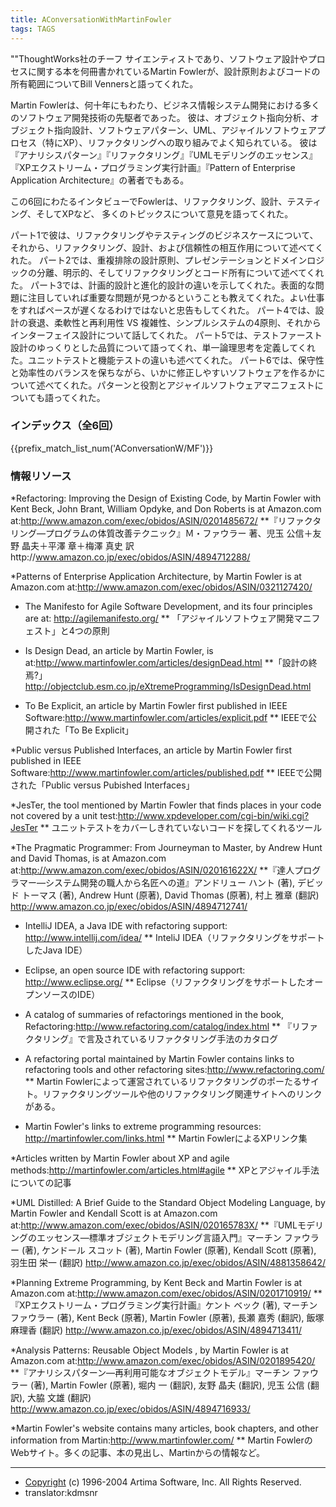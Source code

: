 ```yaml
---
title: AConversationWithMartinFowler
tags: TAGS
---
```


""ThoughtWorks社のチーフ サイエンティストであり、ソフトウェア設計やプロセスに関する本を何冊書かれているMartin Fowlerが、設計原則およびコードの所有範囲についてBill Vennersと語ってくれた。

Martin Fowlerは、何十年にもわたり、ビジネス情報システム開発における多くのソフトウェア開発技術の先駆者であった。
彼は、オブジェクト指向分析、オブジェクト指向設計、ソフトウェアパターン、UML、アジャイルソフトウェアプロセス（特にXP）、リファクタリングへの取り組みでよく知られている。
彼は『アナリシスパターン』『リファクタリング』『UMLモデリングのエッセンス』『XPエクストリーム・プログラミング実行計画』『Pattern of Enterprise Application Architecture』の著者でもある。

この6回にわたるインタビューでFowlerは、リファクタリング、設計、テスティング、そしてXPなど、
多くのトピックスについて意見を語ってくれた。

パート1で彼は、リファクタリングやテスティングのビジネスケースについて、それから、リファクタリング、設計、および信頼性の相互作用について述べてくれた。
パート2では、重複排除の設計原則、プレゼンテーションとドメインロジックの分離、明示的、そしてリファクタリングとコード所有について述べてくれた。
パート3では、計画的設計と進化的設計の違いを示してくれた。表面的な問題に注目していれば重要な問題が見つかるということも教えてくれた。よい仕事をすればペースが遅くなるわけではないと忠告もしてくれた。
パート4では、設計の衰退、柔軟性と再利用性 VS 複雑性、シンプルシステムの4原則、それからインターフェイス設計について話してくれた。
パート5では、テストファースト設計のゆっくりとした品質について語ってくれ、単一論理思考を定義してくれた。ユニットテストと機能テストの違いも述べてくれた。
パート6では、保守性と効率性のバランスを保ちながら、いかに修正しやすいソフトウェアを作るかについて述べてくれた。パターンと役割とアジャイルソフトウェアマニフェストについても語ってくれた。

### インデックス（全6回）

{{prefix_match_list_num('AConversationW/MF')}}

### 情報リソース

*Refactoring: Improving the Design of Existing Code, by Martin Fowler with Kent Beck, John Brant, William Opdyke, and Don Roberts is at Amazon.com at:http://www.amazon.com/exec/obidos/ASIN/0201485672/
**『リファクタリング—プログラムの体質改善テクニック』Ｍ・ファウラー 著、児玉 公信＋友野 晶夫＋平澤 章＋梅澤 真史 訳http://www.amazon.co.jp/exec/obidos/ASIN/4894712288/

*Patterns of Enterprise Application Architecture, by Martin Fowler is at Amazon.com at:http://www.amazon.com/exec/obidos/ASIN/0321127420/

* The Manifesto for Agile Software Development, and its four principles are at: http://agilemanifesto.org/ 
** 「アジャイルソフトウェア開発マニフェスト」と4つの原則

* Is Design Dead, an article by Martin Fowler, is at:http://www.martinfowler.com/articles/designDead.html 
**「設計の終焉?」 http://objectclub.esm.co.jp/eXtremeProgramming/IsDesignDead.html

* To Be Explicit, an article by Martin Fowler first published in IEEE Software:http://www.martinfowler.com/articles/explicit.pdf
** IEEEで公開された「To Be Explicit」

*Public versus Published Interfaces, an article by Martin Fowler first published in IEEE Software:http://www.martinfowler.com/articles/published.pdf 
** IEEEで公開された「Public versus Pubished Interfaces」

*JesTer, the tool mentioned by Martin Fowler that finds places in your code not covered by a unit test:http://www.xpdeveloper.com/cgi-bin/wiki.cgi?JesTer 
** ユニットテストをカバーしきれていないコードを探してくれるツール

*The Pragmatic Programmer: From Journeyman to Master, by Andrew Hunt and David Thomas, is at Amazon.com at:http://www.amazon.com/exec/obidos/ASIN/020161622X/
**『達人プログラマー—システム開発の職人から名匠への道』アンドリュー ハント (著), デビッド トーマス (著), Andrew Hunt (原著), David Thomas (原著), 村上 雅章 (翻訳) http://www.amazon.co.jp/exec/obidos/ASIN/4894712741/

* IntelliJ IDEA, a Java IDE with refactoring support: http://www.intellij.com/idea/
** InteliJ IDEA（リファクタリングをサポートしたJava IDE）

* Eclipse, an open source IDE with refactoring support: http://www.eclipse.org/ 
** Eclipse（リファクタリングをサポートしたオープンソースのIDE）

* A catalog of summaries of refactorings mentioned in the book, Refactoring:http://www.refactoring.com/catalog/index.html
** 『リファクタリング』で言及されているリファクタリング手法のカタログ

* A refactoring portal maintained by Martin Fowler contains links to refactoring tools and other refactoring sites:http://www.refactoring.com/ 
** Martin Fowlerによって運営されているリファクタリングのポーたるサイト。リファクタリングツールや他のリファクタリング関連サイトへのリンクがある。

* Martin Fowler's links to extreme programming resources: http://martinfowler.com/links.html 
** Martin FowlerによるXPリンク集

*Articles written by Martin Fowler about XP and agile methods:http://martinfowler.com/articles.html#agile 
** XPとアジャイル手法についての記事

*UML Distilled: A Brief Guide to the Standard Object Modeling Language, by Martin Fowler and Kendall Scott is at Amazon.com at:http://www.amazon.com/exec/obidos/ASIN/020165783X/ 
**『UMLモデリングのエッセンス—標準オブジェクトモデリング言語入門』マーチン ファウラー (著), ケンドール スコット (著), Martin Fowler (原著), Kendall Scott (原著), 羽生田 栄一 (翻訳) http://www.amazon.co.jp/exec/obidos/ASIN/4881358642/

*Planning Extreme Programming, by Kent Beck and Martin Fowler is at Amazon.com at:http://www.amazon.com/exec/obidos/ASIN/0201710919/ 
**『XPエクストリーム・プログラミング実行計画』ケント ベック (著), マーチン ファウラー (著), Kent Beck (原著), Martin Fowler (原著), 長瀬 嘉秀 (翻訳), 飯塚 麻理香 (翻訳) http://www.amazon.co.jp/exec/obidos/ASIN/4894713411/

*Analysis Patterns: Reusable Object Models , by Martin Fowler is at Amazon.com at:http://www.amazon.com/exec/obidos/ASIN/0201895420/ 
**『アナリシスパターン—再利用可能なオブジェクトモデル』マーチン ファウラー (著), Martin Fowler (原著), 堀内 一 (翻訳), 友野 晶夫 (翻訳), 児玉 公信 (翻訳), 大脇 文雄 (翻訳) http://www.amazon.co.jp/exec/obidos/ASIN/4894716933/

*Martin Fowler's website contains many articles, book chapters, and other information from Martin:http://www.martinfowler.com/ 
** Martin FowlerのWebサイト。多くの記事、本の見出し、Martinからの情報など。

----
* [Copyright](http://www.artima.com/copyright.html) (c) 1996-2004 Artima Software, Inc. All Rights Reserved. 
* translator:kdmsnr 
